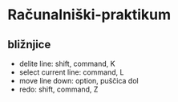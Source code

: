 # Računalniški-praktikum
## bližnjice
- delite line: shift, command, K
- select current line: command, L
- move line down: option, puščica dol
- redo: shift, command, Z
